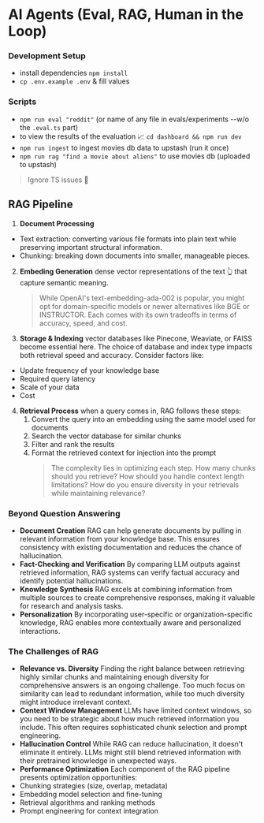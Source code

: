# AI Agents (Eval, RAG, Human in the Loop)

### Development Setup

- install dependencies `npm install`
- `cp .env.example .env` & fill values

### Scripts

- `npm run eval "reddit"` (or name of any file in evals/experiments --w/o the
  `.eval.ts` part)
- to view the results of the evaluation 📈 `cd dashboard && npm run dev`
- `npm run ingest` to ingest movies db data to upstash (run it once)
- `npm run rag "find a movie about aliens"` to use movies db (uploaded to
  upstash)

> Ignore TS issues 🥲

## RAG Pipeline

1. **Document Processing**

- Text extraction: converting various file formats into plain text while
  preserving important structural information.
- Chunking: breaking down documents into smaller, manageable pieces.

2. **Embeding Generation** dense vector representations of the text 👆 that
   capture semantic meaning.
   > While OpenAI's text-embedding-ada-002 is popular, you might opt for
   > domain-specific models or newer alternatives like BGE or INSTRUCTOR. Each
   > comes with its own tradeoffs in terms of accuracy, speed, and cost.
3. **Storage & Indexing** vector databases like Pinecone, Weaviate, or FAISS
   become essential here. The choice of database and index type impacts both
   retrieval speed and accuracy. Consider factors like:

- Update frequency of your knowledge base
- Required query latency
- Scale of your data
- Cost

4. **Retrieval Process** when a query comes in, RAG follows these steps:
   1. Convert the query into an embedding using the same model used for
      documents
   2. Search the vector database for similar chunks
   3. Filter and rank the results
   4. Format the retrieved context for injection into the prompt
      > The complexity lies in optimizing each step. How many chunks should you
      > retrieve? How should you handle context length limitations? How do you
      > ensure diversity in your retrievals while maintaining relevance?

### Beyond Question Answering

- **Document Creation** RAG can help generate documents by pulling in relevant
  information from your knowledge base. This ensures consistency with existing
  documentation and reduces the chance of hallucination.
- **Fact-Checking and Verification** By comparing LLM outputs against retrieved
  information, RAG systems can verify factual accuracy and identify potential
  hallucinations.
- **Knowledge Synthesis** RAG excels at combining information from multiple
  sources to create comprehensive responses, making it valuable for research and
  analysis tasks.
- **Personalization** By incorporating user-specific or organization-specific
  knowledge, RAG enables more contextually aware and personalized interactions.

### The Challenges of RAG

- **Relevance vs. Diversity** Finding the right balance between retrieving
  highly similar chunks and maintaining enough diversity for comprehensive
  answers is an ongoing challenge. Too much focus on similarity can lead to
  redundant information, while too much diversity might introduce irrelevant
  context.
- **Context Window Management** LLMs have limited context windows, so you need
  to be strategic about how much retrieved information you include. This often
  requires sophisticated chunk selection and prompt engineering.
- **Hallucination Control** While RAG can reduce hallucination, it doesn't
  eliminate it entirely. LLMs might still blend retrieved information with their
  pretrained knowledge in unexpected ways.
- **Performance Optimization** Each component of the RAG pipeline presents
  optimization opportunities:
- Chunking strategies (size, overlap, metadata)
- Embedding model selection and fine-tuning
- Retrieval algorithms and ranking methods
- Prompt engineering for context integration
